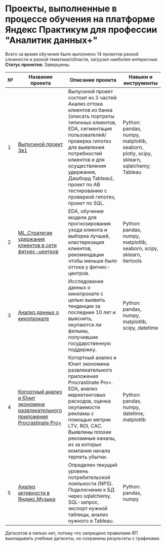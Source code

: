 # Проекты, выполненные в процессе обучения на платформе Яндекс Практикум для профессии "Аналитик данных+"
Всего за время обучения было выполнено 14 проектов разной сложности и разной тематики/области, загрузил наиболее интересные.
**Статус проектов:** Завершены.

| № | Название проекта | Описание проекта | Навыки и инструменты |
| - | ---------------- | ---------------- | -------------------- |
| 1 | [Выпускной проект 3в1](https://github.com/franktoblack/ya_practicum_projects/tree/f3d2bdef449f7ff1b7a0706d736f5f17eb59208d/final_project) | Выпускной проект состоит из 3 частей: Анализ оттока клиентов из банка (описать портреты типичных клиентов, EDA, сегментация пользователей/проверка гипотез для выявления потребностей клиентов и для осуществления удержания, Дашборд Tableau), проект по AB тестированию с проверкой гипотез, проект по SQL. | Python: pandas, numpy, matplotlib, seaborn, plotly, scipy, sklearn, sqlalchemy; Tableau |
| 2 | [ML_Cтратегия удержания клиентов в сети фитнес-центров](https://github.com/franktoblack/ya_practicum_projects/tree/f3d2bdef449f7ff1b7a0706d736f5f17eb59208d/ml_project) | EDA, обучение модели для прогнозирования ухода клиента и выборка лучшей, кластеризация клиентов, рекомендации чтобы меньше было оттока у фитнес-центров. | Python: pandas, numpy, matplotlib, seaborn, scipy, sklearn, itertools |
| 3 | [Анализ данных о кинопрокате](https://github.com/franktoblack/ya_practicum_projects/tree/main/movie_base) | Исследование данных о кинопрокате с целью выявить тенденции за последние 10 лет и выяснить, окупаются ли фильмы, получившие государственную поддержку. | Python: pandas, numpy, matplotlib, scipy, datetime |
| 4 | [Когортный анализ и Юнит экономина развлекательного приложения Procrastinate Pro+](https://github.com/franktoblack/ya_practicum_projects/tree/main/business_indicators)| Когортный анализ и Юнит экономина развлекательного приложения Procrastinate Pro+. EDA, анализ маркетинговых расходов, оценка окупаемости рекламы с помощью метрик LTV, ROI, CAC. Выявлены плохие рекламные каналы, из за которых компания начала терпеть убытки. | Python: pandas, numpy, datetime, matplotlib |
| 5 | [Анализ активности в Яндекс.Музыка](https://github.com/franktoblack/ya_practicum_projects/tree/1545ac8200099de8e59d4aa642ccd83c49c643d7/ya_music)| Определен текущий уровень потребительской лояльности (NPS). Подключение к БД через sqlalchemy, SQL-запрос, экспорт нужной таблицы, анализ нужного в Tableau. | Python: pandas, numpy |

Датасетов в папках нет, потому что запрещено правилами ЯП выкладывать учебные датасеты, но сохранены результаты с графиками.
